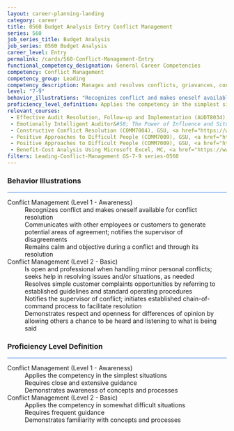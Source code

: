 ```yaml
---
layout: career-planning-landing
category: career
title: 0560 Budget Analysis Entry Conflict Management
series: 560
job_series_title: Budget Analysis
job_series: 0560 Budget Analysis
career_level: Entry
permalink: /cards/560-Conflict-Management-Entry
functional_competency_designation: General Career Competencies
competency: Conflict Management
competency_group: Leading
competency_description: Manages and resolves conflicts, grievances, confrontations, or disagreements in a constructive manner to minimize negative (personal) impact
level: "7-9"
behavior_illustrations: "Recognizes conflict and makes oneself available for conflict resolution ? Communicates with other employees or customers to generate potential areas of agreement; notifies the supervisor of disagreements ? Remains calm and objective during a conflict and through its resolution ? Is open and professional when handling minor personal conflicts; seeks help in resolving issues and/or situations, as needed ? Resolves simple customer complaints opportunities by referring to established guidelines and standard operating procedures ? Notifies the supervisor of conflict; initiates established chain-of- command process to facilitate resolution ? Demonstrates respect and openness for differences of opinion by allowing others a chance to be heard and listening to what is being said"
proficiency_level_definition: Applies the competency in the simplest situations ? Requires close and extensive guidance ? Demonstrates awareness of concepts and processes ? Applies the competency in somewhat difficult situations ? Requires frequent guidance ? Demonstrates familiarity with concepts and processes 
relevant_courses: 
 - Effective Audit Resolution, Follow-up and Implementation (AUDT8034), GSU, <a href="https://www.LearnAtGSUSA.com/AUDT8037">https://www.LearnAtGSUSA.com/AUDT8037</a>
 - Emotionally Intelligent Auditor&#58; The Power of Influence and Situational Awareness (AUDT8911), GSU, <a href="https://www.LearnAtGSUSA.com/AUDT8914">https://www.LearnAtGSUSA.com/AUDT8914</a>
 - Constructive Conflict Resolution (COMM7004), GSU, <a href="https://www.LearnAtGSUSA.com/COMM7007">https://www.LearnAtGSUSA.com/COMM7007</a>
 - Positive Approaches to Difficult People (COMM7009), GSU, <a href="https://www.LearnAtGSUSA.com/COMM7012">https://www.LearnAtGSUSA.com/COMM7012</a>
 - Positive Approaches to Difficult People (COMM7009), GSU, <a href="https://www.LearnAtGSUSA.com/COMM7016">https://www.LearnAtGSUSA.com/COMM7016</a>
 - Benefit-Cost Analysis Using Microsoft Excel, MC, <a href="https://www.managementconcepts.com/course/id/5405?utm_source=CFOportal&utm_medium=listing&utm_campaign=CFOTTEP&utm_id=23FM">https://www.managementconcepts.com/course/id/5405?utm_source=CFOportal&utm_medium=listing&utm_campaign=CFOTTEP&utm_id=23FM</a>
filters: Leading-Conflict-Management GS-7-9 series-0560
---
```


<div class="desktop:grid-col-6 margin-y-3">
  <div class="border-top-2 bg-white padding-3 shadow-5 height-full members-hover border-1px button-border border-top-blue radius-lg card-text-color">
    <h3>Behavior Illustrations</h3>
    <hr style="background-color: #1b74e0 !important;"/>
    <dl class="text-base card-content-color"><dt>Conflict Management (Level 1 - Awareness)</dt><dd>Recognizes conflict and makes oneself available for conflict resolution </dd><dd> Communicates with other employees or customers to generate potential areas of agreement; notifies the supervisor of disagreements </dd><dd> Remains calm and objective during a conflict and through its resolution</dd><dt>Conflict Management (Level 2 - Basic)</dt><dd>Is open and professional when handling minor personal conflicts; seeks help in resolving issues and/or situations, as needed </dd><dd> Resolves simple customer complaints opportunities by referring to established guidelines and standard operating procedures </dd><dd> Notifies the supervisor of conflict; initiates established chain-of- command process to facilitate resolution </dd><dd> Demonstrates respect and openness for differences of opinion by allowing others a chance to be heard and listening to what is being said</dd></dl>
  </div>
</div>
<div class="desktop:grid-col-6 margin-y-3">
  <div class="border-top-2 bg-white padding-3 shadow-5 height-full members-hover border-1px button-border border-top-blue radius-lg card-text-color">
    <h3>Proficiency Level Definition</h3>
     <hr style="background-color: #1b74e0 !important;"/>
    <dl class="text-base card-content-color"><dt>Conflict Management (Level 1 - Awareness)</dt><dd>Applies the competency in the simplest situations </dd><dd> Requires close and extensive guidance </dd><dd> Demonstrates awareness of concepts and processes</dd><dt>Conflict Management (Level 2 - Basic)</dt><dd>Applies the competency in somewhat difficult situations </dd><dd> Requires frequent guidance </dd><dd> Demonstrates familiarity with concepts and processes </dd></dl>
  </div>
</div>